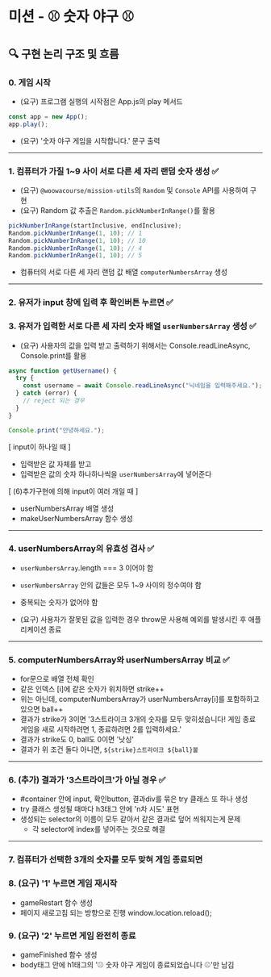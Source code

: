# 미션 - ⚾️ 숫자 야구 ⚾️

## 🔍 구현 논리 구조 및 흐름

### 0. 게임 시작

- (요구) 프로그램 실행의 시작점은 App.js의 play 메서드

```javascript
const app = new App();
app.play();
```

- (요구) '숫자 야구 게임을 시작합니다.' 문구 출력

---

### 1. 컴퓨터가 가질 1~9 사이 서로 다른 세 자리 랜덤 숫자 생성 ✅

- (요구) `@woowacourse/mission-utils`의 `Random` 및 `Console` API를 사용하여 구현
- (요구) Random 값 추출은 `Random.pickNumberInRange()`를 활용

```javascript
pickNumberInRange(startInclusive, endInclusive);
Random.pickNumberInRange(1, 10); // 1
Random.pickNumberInRange(1, 10); // 10
Random.pickNumberInRange(1, 10); // 4
Random.pickNumberInRange(1, 10); // 5
```

- 컴퓨터의 서로 다른 세 자리 랜덤 값 배열 `computerNumbersArray` 생성

---

### 2. 유저가 input 창에 입력 후 확인버튼 누르면 ✅

### 3. 유저가 입력한 서로 다른 세 자리 숫자 배열 `userNumbersArray` 생성 ✅

- (요구) 사용자의 값을 입력 받고 출력하기 위해서는 Console.readLineAsync, Console.print를 활용

```javascript
async function getUsername() {
  try {
    const username = await Console.readLineAsync("닉네임을 입력해주세요.");
  } catch (error) {
    // reject 되는 경우
  }
}
```

```javascript
Console.print("안녕하세요.");
```

[ input이 하나일 때 ]

- 입력받은 값 자체를 받고
- 입력받은 값의 숫자 하나하나씩을 `userNumbersArray`에 넣어준다

[ (6)추가구현에 의해 input이 여러 개일 때 ]

- userNumbersArray 배열 생성
- makeUserNumbersArray 함수 생성

---

### 4. userNumbersArray의 유효성 검사 ✅

- `userNumbersArray`.length === 3 이어야 함
- `userNumbersArray` 안의 값들은 모두 1~9 사이의 정수여야 함
- 중복되는 숫자가 없어야 함

- (요구) 사용자가 잘못된 값을 입력한 경우 throw문 사용해 예외를 발생시킨 후 애플리케이션 종료

---

### 5. computerNumbersArray와 userNumbersArray 비교 ✅

- for문으로 배열 전체 확인
- 같은 인덱스 [i]에 같은 숫자가 위치하면 strike++
- 위는 아닌데, computerNumbersArray가 userNumbersArray[i]를 포함하하고 있으면 ball++
- 결과가 strike가 3이면 '3스트라이크 3개의 숫자를 모두 맞히셨습니다! 게임 종료
  게임을 새로 시작하려면 1, 종료하려면 2를 입력하세요.'
- 결과가 strike도 0, ball도 0이면 '낫싱'
- 결과가 위 조건 둘다 아니면, `${strike}스트라이크 ${ball}볼`

---

### 6. (추가) 결과가 '3스트라이크'가 아닐 경우 ✅

- #container 안에 input, 확인button, 결과div를 묶은 try 클래스 또 하나 생성
- try 클래스 생성될 때마다 h3태그 안에 'n차 시도' 표현
- 생성되는 selector의 이름이 모두 같아서 같은 결과로 덮어 씌워지는게 문제
  - 각 selector에 index를 넣어주는 것으로 해결

---

### 7. 컴퓨터가 선택한 3개의 숫자를 모두 맞혀 게임 종료되면

### 8. (요구) '1' 누르면 게임 재시작

- gameRestart 함수 생성
- 페이지 새로고침 되는 방향으로 진행 window.location.reload();

### 9. (요구) '2' 누르면 게임 완전히 종료

- gameFinished 함수 생성
- body태그 안에 h1태그의 '⚾️ 숫자 야구 게임이 종료되었습니다 ⚾️'만 남김
